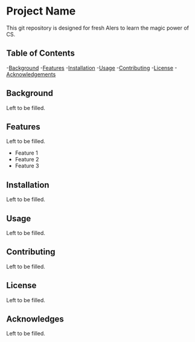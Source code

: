 # Project Name

This git repository is designed for fresh AIers to learn the magic power of CS.

## Table of Contents

-[Background](#background)
-[Features](#features)
-[Installation](#installation)
-[Usage](#usage)
-[Contributing](#contributing)
-[License](#license)
-[Acknowledgements](#acknowledgements)

## Background

Left to be filled.

## Features

Left to be filled.
- Feature 1 
- Feature 2
- Feature 3

## Installation

Left to be filled.

## Usage

Left to be filled.

## Contributing

Left to be filled.

## License

Left to be filled.

## Acknowledges

Left to be filled.

